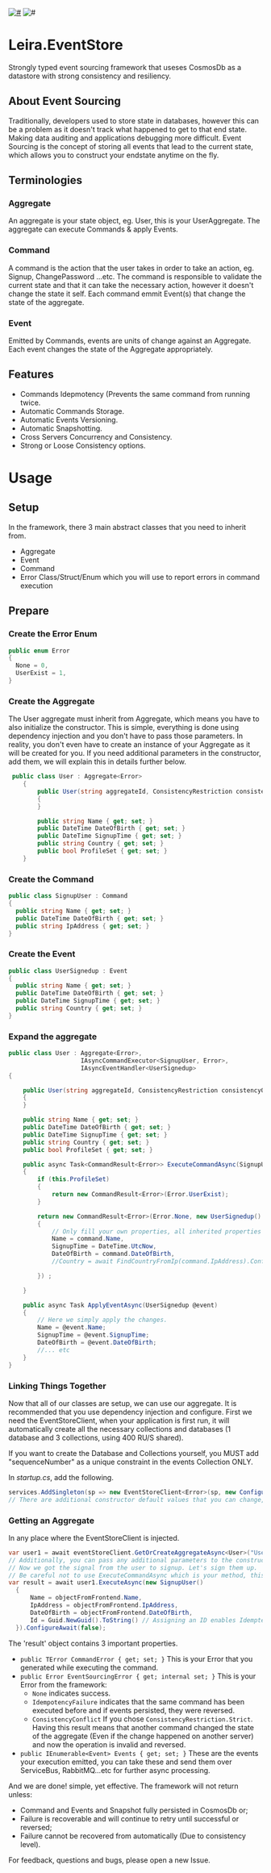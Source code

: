 [![#](https://img.shields.io/nuget/v/Leira.EventSourcing.svg?style=flat-square)](https://www.nuget.org/packages/Leira.EventSourcing)
![#](https://img.shields.io/github/license/leiratech/CosmosDb-Extendability?style=flat-square)

# Leira.EventStore
Strongly typed event sourcing framework that useses CosmosDb as a datastore with strong consistency and resiliency.

## About Event Sourcing
Traditionally, developers used to store state in databases, however this can be a problem as it doesn't track what happened to get to that end state. Making data auditing and applications debugging more difficult. Event Sourcing is the concept of storing all events that lead to the current state, which allows you to construct your endstate anytime on the fly.

## Terminologies
### Aggregate
An aggregate is your state object, eg. User, this is your UserAggregate. The aggregate can execute Commands & apply Events.

### Command
A command is the action that the user takes in order to take an action, eg. Signup, ChangePassword ...etc. The command is responsible to validate the current state and that it can take the necessary action, however it doesn't change the state it self. Each command emmit Event(s) that change the state of the aggregate.

### Event
Emitted by Commands, events are units of change against an Aggregate. Each event changes the state of the Aggregate appropriately.

## Features
- Commands Idepmotency (Prevents the same command from running twice.
- Automatic Commands Storage.
- Automatic Events Versioning.
- Automatic Snapshotting.
- Cross Servers Concurrency and Consistency.
- Strong or Loose Consistency options.

# Usage
## Setup
In the framework, there 3 main abstract classes that you need to inherit from.
- Aggregate
- Event
- Command
- Error Class/Struct/Enum which you will use to report errors in command execution

## Prepare
### Create the Error Enum
``` c#
public enum Error
{
  None = 0,
  UserExist = 1,
}
```

### Create the Aggregate
The User aggregate must inherit from Aggregate, which means you have to also initialize the constructor. This is simple, everything is done using dependency injection and you don't have to pass those parameters. In reality, you don't even have to create an instance of your Aggregate as it will be created for you. If you need additional parameters in the constructor, add them, we will explain this in details further below.
``` c#
 public class User : Aggregate<Error>
    {
        public User(string aggregateId, ConsistencyRestriction consistencyOption, Container eventsContainer, Container snapshotsContainer, Container commandsContainer) : base(aggregateId, consistencyOption, eventsContainer, snapshotsContainer, commandsContainer)
        {
        }

        public string Name { get; set; }
        public DateTime DateOfBirth { get; set; }
        public DateTime SignupTime { get; set; }
        public string Country { get; set; }
        public bool ProfileSet { get; set; }
    }
```

### Create the Command
``` c#
public class SignupUser : Command
{
  public string Name { get; set; }
  public DateTime DateOfBirth { get; set; }
  public string IpAddress { get; set; }
}
```

### Create the Event
``` c#
public class UserSignedup : Event
{
  public string Name { get; set; }
  public DateTime DateOfBirth { get; set; }
  public DateTime SignupTime { get; set; }
  public string Country { get; set; }
}
```

### Expand the aggregate
``` c#
public class User : Aggregate<Error>,
                    IAsyncCommandExecutor<SignupUser, Error>,
                    IAsyncEventHandler<UserSignedup>
{

    public User(string aggregateId, ConsistencyRestriction consistencyOption, Container eventsContainer, Container snapshotsContainer, Container commandsContainer) : base(aggregateId, consistencyOption, eventsContainer, snapshotsContainer, commandsContainer)
    {
    }

    public string Name { get; set; }
    public DateTime DateOfBirth { get; set; }
    public DateTime SignupTime { get; set; }
    public string Country { get; set; }
    public bool ProfileSet { get; set; }

    public async Task<CommandResult<Error>> ExecuteCommandAsync(SignupUser command)
    {
        if (this.ProfileSet)
        {
            return new CommandResult<Error>(Error.UserExist);
        }

        return new CommandResult<Error>(Error.None, new UserSignedup()
        {
            // Only fill your own properties, all inherited properties from Event will be overwritten by the framework.
            Name = command.Name,
            SignupTime = DateTime.UtcNow,
            DateOfBirth = command.DateOfBirth,
            //Country = await FindCountryFromIp(command.IpAddress).ConfigureAwait(false);

        }) ;

    }

    public async Task ApplyEventAsync(UserSignedup @event)
    {
        // Here we simply apply the changes.
        Name = @event.Name;
        SignupTime = @event.SignupTime;
        DateOfBirth = @event.DateOfBirth;
        //... etc
    }
}
```

### Linking Things Together
Now that all of our classes are setup, we can use our aggregate. It is recommended that you use dependency injection and configure.
First we need the EventStoreClient<TError>, when your application is first run, it will automatically create all the necessary collections and databases (1 database and 3 collections, using 400 RU/S shared).
 
 If you want to create the Database and Collections yourself, you MUST add "sequenceNumber" as a unique constraint in the events Collection ONLY.

In *startup.cs*, add the following.
``` c#
services.AddSingleton(sp => new EventStoreClient<Error>(sp, new ConfigurationOptions("https://{cosmosDbAccount}.documents.azure.com:443/", "{CosmosDbAccessKey}", "cosmosDbDatabaseName")));
// There are additional constructor default values that you can change, which includes the collection names of Snapshots, Commands and Events. Also it allows you to control your creation of DB and Collections RU/s.
```
### Getting an Aggregate
In any place where the EventStoreClient is injected.
``` c#
var user1 = await eventStoreClient.GetOrCreateAggregateAsync<User>("User1", ConsistencyRestriction.Loose).ConfigureAwait(false);
// Additionally, you can pass any additional parameters to the constructor by passing the "params object[] customParameters". If your Custom Parameters in the constructor are injected using dependency injection, the framework will automatically load them. Remember to ONLY inject Singletons. The aggregate is a long living object and injecting Transeint or Scoped may result in problems.
// Now we got the signal from the user to signup. Let's sign them up.
// Be careful not to use ExecuteCommandAsync which is your method, this will not run anything (as i did in a previous version of this documentation).
var result = await user1.ExecuteAsync(new SignupUser()
  {
      Name = objectFromFrontend.Name,
      IpAddress = objectFromFrontend.IpAddress,
      DateOfBirth = objectFromFrontend.DateOfBirth,
      Id = Guid.NewGuid().ToString() // Assigning an ID enables Idemptency Check. However this value MUST come from your Frontend. If the Id is not set, the command will not be saved in CosmosDb. This prevents (forexample) the same command from executing twice when the user clicks a button again instead of waiting.
  }).ConfigureAwait(false);
```

The 'result' object contains 3 important properties.
* `public TError CommandError { get; set; }` This is your Error that you generated while executing the command.
* `public Error EventSourcingError { get; internal set; }` This is your Error from the framework:
  * `None` indicates success.
  * `IdempotencyFailure` indicates that the same command has been executed before and if events persisted, they were reversed.
  * `ConsistencyConflict` If you chose `ConsistencyRestriction.Strict`. Having this result means that another command changed the state of the aggregate (Even if the change happened on another server) and now the operation is invalid and reversed.
* `public IEnumerable<Event> Events { get; set; }` These are the events your execution emitted, you can take these and send them over ServiceBus, RabbitMQ...etc for further async processing.

And we are done! simple, yet effective. The framework will not return unless: 
* Command and Events and Snapshot fully persisted in CosmosDb or;
* Failure is recoverable and will continue to retry until successful or reversed;
* Failure cannot be recovered from automatically (Due to consistency level).

For feedback, questions and bugs, please open a new Issue.

